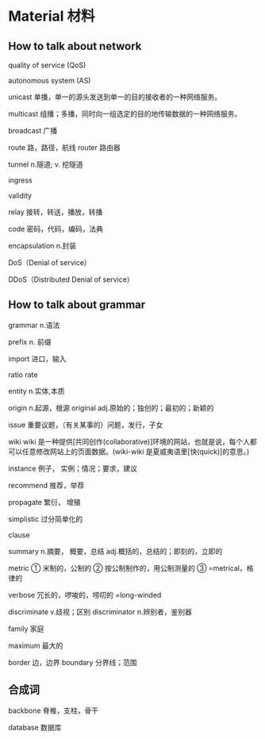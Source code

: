 # Material 材料

## How to talk about network

quality of service (QoS) 

autonomous system (AS) 

unicast 单播，单一的源头发送到单一的目的接收者的一种网络服务。

multicast 组播；多播，同时向一组选定的目的地传输数据的一种网络服务。

broadcast 广播

route 路，路径，航线
router 路由器

tunnel n.隧道; v. 挖隧道

ingress

validity


relay 接转，转送，播放，转播

code 密码，代码，编码，法典

encapsulation  n.封装

DoS（Denial of service）

DDoS（Distributed Denial of service）


## How to talk about grammar

grammar n.语法

prefix n. 前缀



import 进口，输入

ratio 
rate

entity n.实体,本质


origin n.起源，根源
original adj.原始的；独创的；最初的；新颖的



issue 重要议题，（有关某事的）问题，发行，子女

wiki 
wiki 是一种提供[共同创作(collaborative)]环境的网站，也就是说，每个人都可以任意修改网站上的页面数据。(wiki-wiki 
是夏威夷语里[快(quick)]的意思。)

instance 例子， 实例；情况；要求，建议

recommend 推荐，举荐

propagate 繁衍， 增殖

simplistic 过分简单化的

clause



summary 
n.摘要， 概要，总结
adj.概括的，总结的；即刻的，立即的

metric ① 米制的，公制的 ② 按公制制作的，用公制测量的 ③ =metrical，格律的

verbose 冗长的，啰唆的，唠叨的
=long-winded

discriminate v.歧视；区别
discriminator n.辨别者，鉴别器

family 家庭

maximum 最大的

border 边，边界
boundary 分界线；范围

## 合成词
backbone 脊椎，支柱，骨干

database 数据库
